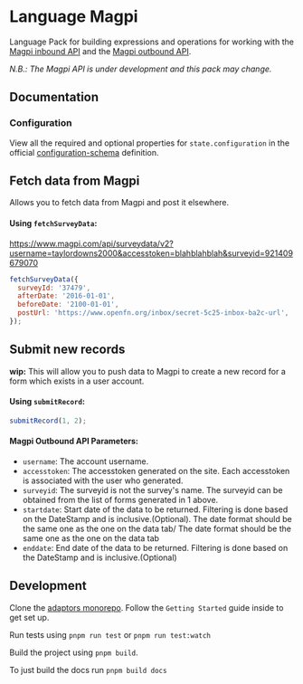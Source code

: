 # Language Magpi

Language Pack for building expressions and operations for working with the
[Magpi inbound API](http://support.magpi.com/support/solutions/articles/4839-magpi-inbound-api)
and the
[Magpi outbound API](http://support.magpi.com/support/solutions/articles/4865-magpi-outbound-api).

_N.B.: The Magpi API is under development and this pack may change._

## Documentation

### Configuration

View all the required and optional properties for `state.configuration` in the
official
[configuration-schema](https://docs.openfn.org/adaptors/packages/magpi-configuration-schema/)
definition.

## Fetch data from Magpi

Allows you to fetch data from Magpi and post it elsewhere.

#### Using `fetchSurveyData`:

https://www.magpi.com/api/surveydata/v2?username=taylordowns2000&accesstoken=blahblahblah&surveyid=921409679070

```js
fetchSurveyData({
  surveyId: '37479',
  afterDate: '2016-01-01',
  beforeDate: '2100-01-01',
  postUrl: 'https://www.openfn.org/inbox/secret-5c25-inbox-ba2c-url',
});
```

## Submit new records

**wip:** This will allow you to push data to Magpi to create a new record for a
form which exists in a user account.

#### Using `submitRecord`:

```js
submitRecord(1, 2);
```

#### Magpi Outbound API Parameters:

- `username`: The account username.
- `accesstoken`: The accesstoken generated on the site. Each accesstoken is
  associated with the user who generated.
- `surveyid`: The surveyid is not the survey's name. The surveyid can be
  obtained from the list of forms generated in 1 above.
- `startdate`: Start date of the data to be returned. Filtering is done based on
  the DateStamp and is inclusive.(Optional). The date format should be the same
  one as the one on the data tab/ The date format should be the same one as the
  one on the data tab
- `enddate`: End date of the data to be returned. Filtering is done based on the
  DateStamp and is inclusive.(Optional)

## Development

Clone the [adaptors monorepo](https://github.com/OpenFn/adaptors). Follow the
`Getting Started` guide inside to get set up.

Run tests using `pnpm run test` or `pnpm run test:watch`

Build the project using `pnpm build`.

To just build the docs run `pnpm build docs`
